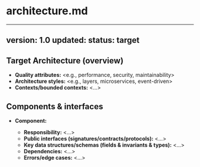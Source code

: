 ﻿# architecture.md
---
version: 1.0
updated: <ISO8601-UTC>
status: target
---

## Target Architecture (overview)
- **Quality attributes:** <e.g., performance, security, maintainability>
- **Architecture styles:** <e.g., layers, microservices, event-driven>
- **Contexts/bounded contexts:** <...>

## Components & interfaces
- **Component:** <name>
  - **Responsibility:** <...>
  - **Public interfaces (signatures/contracts/protocols):** <...>
  - **Key data structures/schemas (fields & invariants & types):** <...>
  - **Dependencies:** <...>
  - **Errors/edge cases:** <...>
